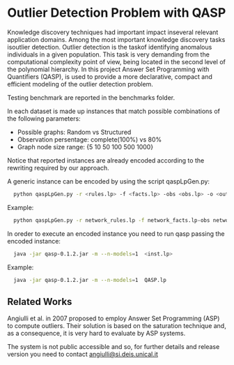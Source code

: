 # Outlier Detection Problem with QASP
Knowledge discovery techniques had important impact inseveral relevant application domains. Among the most important knowledge discovery tasks isoutlier detection. Outlier detection is the taskof identifying anomalous individuals in a given population. This task is very demanding from the computational complexity point of view, being located in the second level of the polynomial hierarchy. In this project Answer Set Programming with Quantifiers (QASP), is used to provide a more declarative, compact and efficient modeling of the outlier detection problem. 

Testing benchmark are reported in the benchmarks folder.

In each dataset is made up instances that match possible combinations of the following parameters:
  * Possible graphs: Random vs Structured
  * Observation persentage: complete(100%) vs 80%
  * Graph node size range: {5 10 50 100 500 1000} 

Notice that reported instances are already encoded according to the rewriting required by our approach.



A generic instance can be encoded by using the script qaspLpGen.py:
```bash
  python qaspLpGen.py -r <rules.lp> -f <facts.lp> -obs <obs.lp> -o <outputFile.lp>
```
Example:
```bash
  python qaspLpGen.py -r network_rules.lp -f network_facts.lp-obs network_obs.lp -o QASP.lp
```
In oreder to execute an encoded instance you need to run qasp passing the encoded instance:
```bash
  java -jar qasp-0.1.2.jar -m --n-models=1  <inst.lp>
```
Example:
```bash
  java -jar qasp-0.1.2.jar -m --n-models=1  QASP.lp
```
## Related Works
Angiulli et al. in 2007 proposed to employ Answer Set Programming (ASP) to compute outliers. Their solution is based on the saturation technique and, as a consequence, it is very hard to evaluate by ASP systems.

The system is not public accessible and so, for further details and release version you need to contact angiulli@si.deis.unical.it
